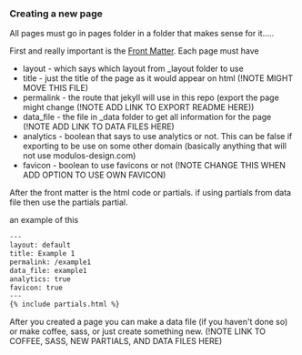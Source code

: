 ### Creating a new page

All pages must go in pages folder in a folder that makes sense for it.....

First and really important is the [Front Matter](https://jekyllrb.com/docs/frontmatter/). Each page must have

- layout - which says which layout from \_layout folder to use
- title - just the title of the page as it would appear on html (!NOTE MIGHT MOVE THIS FILE)
- permalink - the route that jekyll will use in this repo (export the page might change (!NOTE ADD LINK TO EXPORT README HERE))
- data_file - the file in \_data folder to get all information for the page (!NOTE ADD LINK TO DATA FILES HERE)
- analytics - boolean that says to use analytics or not. This can be false if exporting to be use on some other domain (basically anything that will not use modulos-design.com)
- favicon - boolean to use favicons or not (!NOTE CHANGE THIS WHEN ADD OPTION TO USE OWN FAVICON)

After the front matter is the html code or partials.
if using partials from data file then use the partials partial.

an example of this
  ```html
  ---
  layout: default
  title: Example 1
  permalink: /example1
  data_file: example1
  analytics: true
  favicon: true
  ---
  {% include partials.html %}
  ```

  After you created a page you can make a data file (if you haven't done so) or make coffee, sass, or just create something new.
  (!NOTE LINK TO COFFEE, SASS, NEW PARTIALS, AND DATA FILES HERE)
